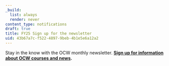 ```yaml
---
_build:
  list: always
  render: never
content_type: notifications
draft: true
title: FY25 Sign up for the newsletter
uid: 43b67a7c-f522-4897-9beb-4b1e5e6a12a2
---
```

Stay in the know with the OCW monthly newsletter. [**Sign up for information about OCW courses and news**](https://ocw.mit.edu/newsletter/?utm_source=notification&utm_medium=banner&utm_campaign=newsletter_sign_ups)**.**